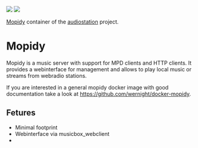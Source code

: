 [![](https://images.microbadger.com/badges/image/audiostation/mopidy.svg)](https://microbadger.com/images/audiostation/mopidy "Get your own image badge on microbadger.com")
[![](https://images.microbadger.com/badges/version/audiostation/mopidy.svg)](https://microbadger.com/images/audiostation/mopidy "Get your own version badge on microbadger.com")

[Mopidy](https://github.com/mopidy/mopidy) container of the
[audiostation](https://github.com/deisi/audiostation) project. 

# Mopidy
Mopidy is a music server with support for MPD clients and HTTP clients. It
provides a webinterface for management and allows to play local music or streams
from webradio stations.

If you are interested in a general mopidy docker image with good documentation
take a look at https://github.com/wernight/docker-mopidy.

## Fetures
- Minimal footprint 
- Webinterface via musicbox_webclient
- 
